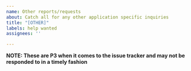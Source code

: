 ```yaml
---
name: Other reports/requests
about: Catch all for any other application specific inquiries
title: "[OTHER]"
labels: help wanted
assignees: ''

---
```


**NOTE: These are P3 when it comes to the issue tracker and may not be responded to in a timely fashion**

